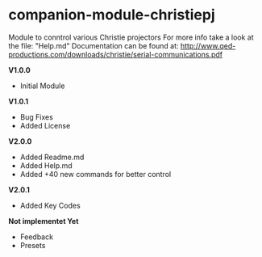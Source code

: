 # companion-module-christiepj

Module to conntrol various Christie projectors
For more info take a look at the file: "Help.md"
Documentation can be found at: http://www.qed-productions.com/downloads/christie/serial-communications.pdf

**V1.0.0**
* Initial Module

**V1.0.1**
* Bug Fixes
* Added License

**V2.0.0**
* Added Readme.md
* Added Help.md
* Added +40 new commands for better control

**V2.0.1**
* Added Key Codes

**Not implementet Yet**
* Feedback
* Presets